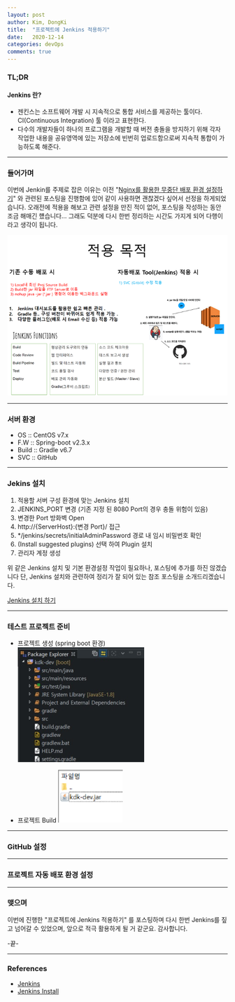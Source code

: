 ```yaml
---
layout: post
author: Kim, DongKi
title:  "프로젝트에 Jenkins 적용하기"
date:   2020-12-14
categories: devOps
comments: true
---
```


### TL;DR

#### Jenkins 란?
*  젠킨스는 소프트웨어 개발 시 지속적으로 통합 서비스를 제공하는 툴이다. CI(Continuous Integration) 툴 이라고 표현한다.
* 다수의 개발자들이 하나의 프로그램을 개발할 때 버전 충돌을 방지하기 위해 각자 작업한 내용을 공유영역에 있는 저장소에 빈번히 업로드함으로써 지속적 통합이 가능하도록 해준다.

----
### 들어가며

이번에 Jenkin를 주제로 잡은 이유는 이전 "[Nginx를 활용한 무중단 배포 환경 설정하기](https://kdkrkwhr.github.io/devops/2020/12/10/nginx-nonstop.html)" 와 관련된 포스팅을 진행함에 있어 같이 사용하면 괜찮겠다 싶어서 선정을 하게되었습니다. 
오래전에 적용을 해보고 관련 설정을 만진 적이 없어, 포스팅을 작성하는 동안 조금 해매긴 헀습니다... 
그래도 덕분에 다시 한번 정리하는 시간도 가지게 되어 다행이라고 생각이 됩니다.

![2020-12-14-jenkins-install-1](/assets/2020-12-14-jenkins-install-1.jpg)

----
### 서버 환경

*  OS :: CentOS v7.x
* F.W :: Spring-boot v2.3.x
* Build :: Gradle v6.7
* SVC :: GitHub

----
### Jekins 설치

1. 적용할 서버 구성 환경에 맞는 Jenkins 설치
2. JENKINS_PORT 변경 (기존 지정 된 8080 Port의 경우 충돌 위험이 있음)
3. 변경한 Port 방화벽 Open
4. http://{ServerHost}:{변경 Port}/ 접근
5. */jenkins/secrets/initialAdminPassword 경로 내 임시 비밀번호 확인
6. (Install suggested plugins) 선택 하여 Plugin 설치
7. 관리자 계정 생성  

위 같은 Jenkins 설치 및 기본 환경설정 작업이 필요하나, 포스팅에 추가를 하진 않겠습니다
단, Jenkins 설치와 관련하여 정리가 잘 되어 있는 참조 포스팅을 소개드리겠습니다.


[Jenkins 설치 하기](https://goddaehee.tistory.com/82)

----
### 테스트 프로젝트 준비
* 프로젝트 생성 (spring boot 환경)
![2020-12-14-jenkins-install-2](/assets/2020-12-14-jenkins-install-2.jpg)

* 프로젝트 Build
![2020-12-14-jenkins-install-3](/assets/2020-12-14-jenkins-install-3.jpg)

----
### GitHub 설정

----
### 프로젝트 자동 배포 환경 설정

----
### 맺으며

이번에 진행한 "프로젝트에 Jenkins 적용하기" 를 포스팅하며 다시 한번 Jenkins를 짚고 넘어갈 수 있었으며, 앞으로 적극 활용하게 될 거 같군요. 감사합니다.

-끝-

----
### References

* [Jenkins](https://krksap.tistory.com/1377)
* [Jenkins Install](https://kutar37.tistory.com/entry/%EC%9C%88%EB%8F%84%EC%9A%B0-Jenkins-%EC%84%A4%EC%B9%98-%EA%B8%B0%EB%B3%B8%EC%84%A4%EC%A0%95)